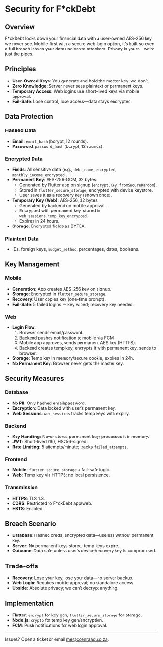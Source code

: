 # Security for F*ckDebt

## Overview
F*ckDebt locks down your financial data with a user-owned AES-256 key we never see. Mobile-first with a secure web login option, it’s built so even a full breach leaves your data useless to attackers. Privacy is yours—we’re just the pipes.

## Principles
- **User-Owned Keys**: You generate and hold the master key; we don’t.
- **Zero Knowledge**: Server never sees plaintext or permanent keys.
- **Temporary Access**: Web logins use short-lived keys via mobile approval.
- **Fail-Safe**: Lose control, lose access—data stays encrypted.

## Data Protection

### Hashed Data
- **Email**: `email_hash` (bcrypt, 12 rounds).
- **Password**: `password_hash` (bcrypt, 12 rounds).

### Encrypted Data
- **Fields**: All sensitive data (e.g., `debt_name_encrypted`, `monthly_income_encrypted`).
- **Permanent Key**: AES-256-GCM, 32 bytes:
  - Generated by Flutter app on signup (`encrypt.Key.fromSecureRandom`).
  - Stored in `flutter_secure_storage`, encrypted with device keystore.
  - User saves it as a recovery key (shown once).
- **Temporary Key (Web)**: AES-256, 32 bytes:
  - Generated by backend on mobile approval.
  - Encrypted with permanent key, stored in `web_sessions.temp_key_encrypted`.
  - Expires in 24 hours.
- **Storage**: Encrypted fields as BYTEA.

### Plaintext Data
- IDs, foreign keys, `budget_method`, percentages, dates, booleans.

## Key Management

### Mobile
- **Generation**: App creates AES-256 key on signup.
- **Storage**: Encrypted in `flutter_secure_storage`.
- **Recovery**: User copies key (one-time prompt).
- **Fail-Safe**: 5 failed logins → key wiped; recovery key needed.

### Web
- **Login Flow**:
  1. Browser sends email/password.
  2. Backend pushes notification to mobile via FCM.
  3. Mobile app approves, sends permanent AES key (HTTPS).
  4. Backend creates temp key, encrypts it with permanent key, sends to browser.
- **Storage**: Temp key in memory/secure cookie, expires in 24h.
- **No Permanent Key**: Browser never gets the master key.

## Security Measures

### Database
- **No PII**: Only hashed email/password.
- **Encryption**: Data locked with user’s permanent key.
- **Web Sessions**: `web_sessions` tracks temp keys with expiry.

### Backend
- **Key Handling**: Never stores permanent key; processes it in memory.
- **JWT**: Short-lived (1h), HS256-signed.
- **Rate Limiting**: 5 attempts/minute; tracks `failed_attempts`.

### Frontend
- **Mobile**: `flutter_secure_storage` + fail-safe logic.
- **Web**: Temp key via HTTPS; no local persistence.

### Transmission
- **HTTPS**: TLS 1.3.
- **CORS**: Restricted to F*ckDebt app/web.
- **HSTS**: Enabled.

## Breach Scenario
- **Database**: Hashed creds, encrypted data—useless without permanent key.
- **Server**: No permanent keys stored; temp keys expire.
- **Outcome**: Data safe unless user’s device/recovery key is compromised.

## Trade-offs
- **Recovery**: Lose your key, lose your data—no server backup.
- **Web Login**: Requires mobile approval; no standalone access.
- **Upside**: Absolute privacy; we can’t decrypt anything.

## Implementation
- **Flutter**: `encrypt` for key gen, `flutter_secure_storage` for storage.
- **Node.js**: `crypto` for temp key gen/encryption.
- **FCM**: Push notifications for web login approval.

---
Issues? Open a ticket or email <me@coenraad.co.za>.